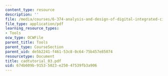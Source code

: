 ```yaml
---
content_type: resource
description: ''
file: /media/courses/6-374-analysis-and-design-of-digital-integrated-circuits-fall-2003/674b609b91535023e25047539fb3a906_cadtutorial_03.pdf
file_type: application/pdf
learning_resource_types:
- Tools
ocw_type: OCWFile
parent_title: Tools
parent_type: CourseSection
parent_uid: de5b2241-f461-53c8-0c64-75b457e85074
resourcetype: Document
title: cadtutorial_03.pdf
uid: 674b609b-9153-5023-e250-47539fb3a906
---
```

